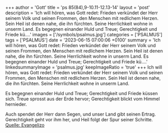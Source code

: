+++
author = 'Gott'
title = 'ps 85(84),9-10.11-12.13-14'
layout = 'post'
description = 'Ich will hören, was Gott redet: Frieden verkündet der Herr seinem Volk und seinen Frommen, den Menschen mit redlichem Herzen. Sein Heil ist denen nahe, die ihn fürchten. Seine Herrlichkeit wohne in unserm Land.  Es begegnen einander Huld und Treue; Gerechtigkeit und Friede kü....'
images = ['/symbols/psalmus.jpg']
categories = ['PSALMUS']
tags = ['PSALMUS']
date = '2023-06-15 07:00:06 +0100'
summary = 'Ich will hören, was Gott redet: Frieden verkündet der Herr seinem Volk und seinen Frommen, den Menschen mit redlichem Herzen. Sein Heil ist denen nahe, die ihn fürchten. Seine Herrlichkeit wohne in unserm Land.  Es begegnen einander Huld und Treue; Gerechtigkeit und Friede kü....'
linkedsummaryImage = 'psalmus.jpg'
keepImageRatio = 'true'
+++
Ich will hören, was Gott redet:
Frieden verkündet der Herr seinem Volk
und seinen Frommen, den Menschen mit redlichem Herzen.
Sein Heil ist denen nahe, die ihn fürchten.
Seine Herrlichkeit wohne in unserm Land.

Es begegnen einander Huld und Treue;
Gerechtigkeit und Friede küssen sich.<!--more-->
Treue sprosst aus der Erde hervor;
Gerechtigkeit blickt vom Himmel hernieder.

Auch spendet der Herr dann Segen,
und unser Land gibt seinen Ertrag.
Gerechtigkeit geht vor ihm her,
und Heil folgt der Spur seiner Schritte.<br> [Quelle: Evangelizo](https://evangeliumtagfuertag.org/DE/gospel)